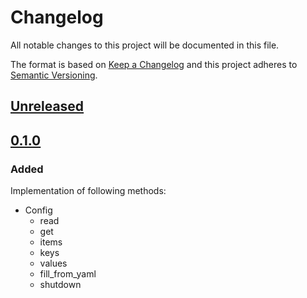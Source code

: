 # Changelog
All notable changes to this project will be documented in this file.

The format is based on [Keep a Changelog](http://keepachangelog.com/en/1.0.0/)
and this project adheres to [Semantic Versioning](http://semver.org/spec/v2.0.0.html).

## [Unreleased]

## [0.1.0]
### Added
Implementation of following methods:
- Config
    - read
    - get
    - items
    - keys
    - values
    - fill_from_yaml
    - shutdown

[Unreleased]: https://gitlab.corp.mail.ru/myspb/common/aiocent/compare/master...0.1.0
[0.1.0]: https://gitlab.corp.mail.ru/myspb/common/aiocent/compare/v0.1.0
